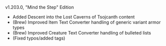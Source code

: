 v1.203.0, "Mind the Step" Edition

- Added Descent into the Lost Caverns of Tsojcanth content
- (Brew) Improved Item Text Converter handling of generic variant armor types
- (Brew) Improved Creature Text Converter handling of bulleted lists
- (Fixed typos/added tags)
